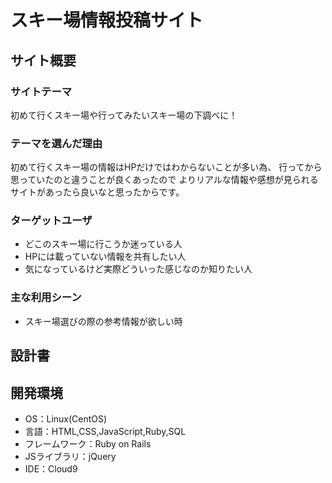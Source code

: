 # スキー場情報投稿サイト

## サイト概要
### サイトテーマ
初めて行くスキー場や行ってみたいスキー場の下調べに！

### テーマを選んだ理由
初めて行くスキー場の情報はHPだけではわからないことが多い為、
行ってから思っていたのと違うことが良くあったので
よりリアルな情報や感想が見られるサイトがあったら良いなと思ったからです。

### ターゲットユーザ
- どこのスキー場に行こうか迷っている人
- HPには載っていない情報を共有したい人
- 気になっているけど実際どういった感じなのか知りたい人
### 主な利用シーン
- スキー場選びの際の参考情報が欲しい時

## 設計書


## 開発環境
- OS：Linux(CentOS)
- 言語：HTML,CSS,JavaScript,Ruby,SQL
- フレームワーク：Ruby on Rails
- JSライブラリ：jQuery
- IDE：Cloud9
